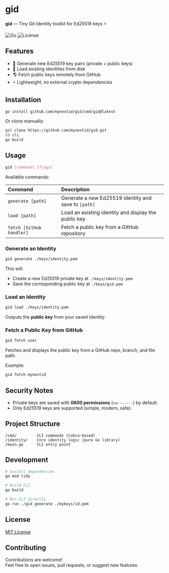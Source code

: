 # gid

**gid** — Tiny Git Identity toolkit for Ed25519 keys ⚡

![Go](https://img.shields.io/badge/Go-1.22+-00ADD8?logo=go)
![License](https://img.shields.io/badge/license-MIT-green)

## Features

- 🔐 Generate new Ed25519 key pairs (private + public keys)
- 📂 Load existing identities from disk
- 🌎 Fetch public keys remotely from GitHub
- ⚡ Lightweight, no external crypto dependencies

## Installation

```bash
go install github.com/mynextid/gid/cmd/gid@latest
```

Or clone manually:

```bash
git clone https://github.com/mynextid/gid.git
cd cli
go build
```

## Usage

```bash
gid [command] [flags]
```

Available commands:

| Command                  | Description                                          |
| :----------------------- | :--------------------------------------------------- |
| `generate [path]`        | Generate a new Ed25519 identity and save to `[path]` |
| `load [path]`            | Load an existing identity and display the public key |
| `fetch [GitHub handler]` | Fetch a public key from a GitHub repository          |

### Generate an Identity

```bash
gid generate ./keys/identity.pem
```

This will:

- Create a new Ed25519 private key at `./keys/identity.pem`
- Save the corresponding public key at `./keys/gid.pem`

### Load an Identity

```bash
gid load ./keys/identity.pem
```

Outputs the **public key** from your saved identity.

### Fetch a Public Key from GitHub

```bash
gid fetch user
```

Fetches and displays the public key from a GitHub repo, branch, and file path.

Example:

```bash
gid fetch mynextid
```

## Security Notes

- Private keys are saved with **0600 permissions** (`rw-------`) by default.
- Only Ed25519 keys are supported (simple, modern, safe).

## Project Structure

```plaintext
/cmd/         CLI commands (Cobra-based)
/identity/    Core identity logic (pure Go library)
/main.go      CLI entry point
```

## Development

```bash
# Install dependencies
go mod tidy

# Build CLI
go build

# Run CLI directly
go run ./gid generate ./mykeys/id.pem
```

## License

[MIT License](LICENSE)

## Contributing

Contributions are welcome!  
Feel free to open issues, pull requests, or suggest new features.
